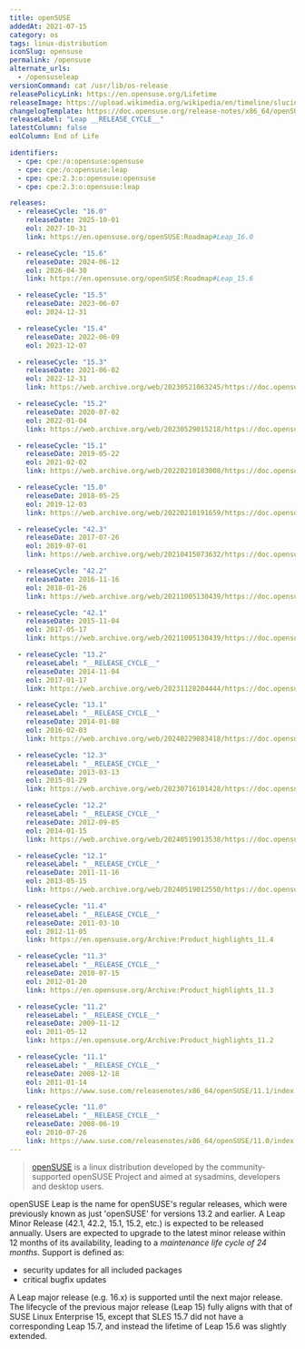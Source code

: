 ```yaml
---
title: openSUSE
addedAt: 2021-07-15
category: os
tags: linux-distribution
iconSlug: opensuse
permalink: /opensuse
alternate_urls:
  - /opensuseleap
versionCommand: cat /usr/lib/os-release
releasePolicyLink: https://en.opensuse.org/Lifetime
releaseImage: https://upload.wikimedia.org/wikipedia/en/timeline/slucio84mdla0deffiv2vrszinbrlek.png
changelogTemplate: https://doc.opensuse.org/release-notes/x86_64/openSUSE/Leap/__RELEASE_CYCLE__/
releaseLabel: "Leap __RELEASE_CYCLE__"
latestColumn: false
eolColumn: End of Life

identifiers:
  - cpe: cpe:/o:opensuse:opensuse
  - cpe: cpe:/o:opensuse:leap
  - cpe: cpe:2.3:o:opensuse:opensuse
  - cpe: cpe:2.3:o:opensuse:leap

releases:
  - releaseCycle: "16.0"
    releaseDate: 2025-10-01
    eol: 2027-10-31
    link: https://en.opensuse.org/openSUSE:Roadmap#Leap_16.0

  - releaseCycle: "15.6"
    releaseDate: 2024-06-12
    eol: 2026-04-30
    link: https://en.opensuse.org/openSUSE:Roadmap#Leap_15.6

  - releaseCycle: "15.5"
    releaseDate: 2023-06-07
    eol: 2024-12-31

  - releaseCycle: "15.4"
    releaseDate: 2022-06-09
    eol: 2023-12-07

  - releaseCycle: "15.3"
    releaseDate: 2021-06-02
    eol: 2022-12-31
    link: https://web.archive.org/web/20230521063245/https://doc.opensuse.org/release-notes/x86_64/openSUSE/Leap/15.3/

  - releaseCycle: "15.2"
    releaseDate: 2020-07-02
    eol: 2022-01-04
    link: https://web.archive.org/web/20230529015218/https://doc.opensuse.org/release-notes/x86_64/openSUSE/Leap/15.2/

  - releaseCycle: "15.1"
    releaseDate: 2019-05-22
    eol: 2021-02-02
    link: https://web.archive.org/web/20220210183008/https://doc.opensuse.org/release-notes/x86_64/openSUSE/Leap/15.1/

  - releaseCycle: "15.0"
    releaseDate: 2018-05-25
    eol: 2019-12-03
    link: https://web.archive.org/web/20220210191659/https://doc.opensuse.org/release-notes/x86_64/openSUSE/Leap/15.0/

  - releaseCycle: "42.3"
    releaseDate: 2017-07-26
    eol: 2019-07-01
    link: https://web.archive.org/web/20210415073632/https://doc.opensuse.org/release-notes/x86_64/openSUSE/Leap/42.3/

  - releaseCycle: "42.2"
    releaseDate: 2016-11-16
    eol: 2018-01-26
    link: https://web.archive.org/web/20211005130439/https://doc.opensuse.org/release-notes/x86_64/openSUSE/Leap/42.2/

  - releaseCycle: "42.1"
    releaseDate: 2015-11-04
    eol: 2017-05-17
    link: https://web.archive.org/web/20211005130439/https://doc.opensuse.org/release-notes/x86_64/openSUSE/Leap/42.1/

  - releaseCycle: "13.2"
    releaseLabel: "__RELEASE_CYCLE__"
    releaseDate: 2014-11-04
    eol: 2017-01-17
    link: https://web.archive.org/web/20231128204444/https://doc.opensuse.org/release-notes/x86_64/openSUSE/13.2/

  - releaseCycle: "13.1"
    releaseLabel: "__RELEASE_CYCLE__"
    releaseDate: 2014-01-08
    eol: 2016-02-03
    link: https://web.archive.org/web/20240229083418/https://doc.opensuse.org/release-notes/x86_64/openSUSE/13.1/

  - releaseCycle: "12.3"
    releaseLabel: "__RELEASE_CYCLE__"
    releaseDate: 2013-03-13
    eol: 2015-01-29
    link: https://web.archive.org/web/20230716101428/https://doc.opensuse.org/release-notes/x86_64/openSUSE/12.3/

  - releaseCycle: "12.2"
    releaseLabel: "__RELEASE_CYCLE__"
    releaseDate: 2012-09-05
    eol: 2014-01-15
    link: https://web.archive.org/web/20240519013538/https://doc.opensuse.org/release-notes/x86_64/openSUSE/12.2/

  - releaseCycle: "12.1"
    releaseLabel: "__RELEASE_CYCLE__"
    releaseDate: 2011-11-16
    eol: 2013-05-15
    link: https://web.archive.org/web/20240519012550/https://doc.opensuse.org/release-notes/x86_64/openSUSE/12.1/

  - releaseCycle: "11.4"
    releaseLabel: "__RELEASE_CYCLE__"
    releaseDate: 2011-03-10
    eol: 2012-11-05
    link: https://en.opensuse.org/Archive:Product_highlights_11.4

  - releaseCycle: "11.3"
    releaseLabel: "__RELEASE_CYCLE__"
    releaseDate: 2010-07-15
    eol: 2012-01-20
    link: https://en.opensuse.org/Archive:Product_highlights_11.3

  - releaseCycle: "11.2"
    releaseLabel: "__RELEASE_CYCLE__"
    releaseDate: 2009-11-12
    eol: 2011-05-12
    link: https://en.opensuse.org/Archive:Product_highlights_11.2

  - releaseCycle: "11.1"
    releaseLabel: "__RELEASE_CYCLE__"
    releaseDate: 2008-12-18
    eol: 2011-01-14
    link: https://www.suse.com/releasenotes/x86_64/openSUSE/11.1/index.html

  - releaseCycle: "11.0"
    releaseLabel: "__RELEASE_CYCLE__"
    releaseDate: 2008-06-19
    eol: 2010-07-26
    link: https://www.suse.com/releasenotes/x86_64/openSUSE/11.0/index.html
---
```


> [openSUSE](https://www.opensuse.org/) is a linux distribution developed by the community-supported
> openSUSE Project and aimed at sysadmins, developers and desktop users.

openSUSE Leap is the name for openSUSE's regular releases, which were previously known as just
'openSUSE' for versions 13.2 and earlier. A Leap Minor Release (42.1, 42.2, 15.1, 15.2, etc.) is
expected to be released annually. Users are expected to upgrade to the latest minor release within 12
months of its availability, leading to a _maintenance life cycle of 24 months_. Support is defined
as:

- security updates for all included packages
- critical bugfix updates

A Leap major release (e.g. 16.x) is supported until the next major release. The lifecycle of the previous
major release (Leap 15) fully aligns with that of SUSE Linux Enterprise 15, except that SLES 15.7 did
not have a corresponding Leap 15.7, and instead the lifetime of Leap 15.6 was slightly extended.
